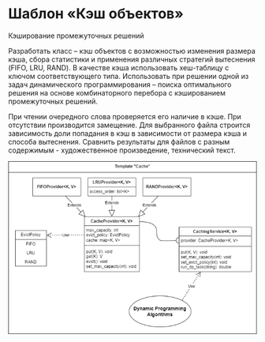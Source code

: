 # Шаблон «Кэш объектов»

Кэширование промежуточных решений

Разработать класс – кэш объектов с возможностью изменения размера кэша, сбора статистики и применения различных 
стратегий вытеснения (FIFO, LRU, RAND). В качестве кэша использовать хеш-таблицу с ключом соответствующего типа. 
Использовать при решении одной из задач динамического программирования – поиска оптимального решения на основе 
комбинаторного перебора с кэшированием промежуточных решений.

При чтении очередного слова проверяется его наличие в кэше. При отсутствии производится замещение. 
Для выбранного файла строится зависимость доли попадания в кэш в зависимости от размера кэша и способа вытеснения. 
Сравнить результаты для файлов с разным содержимым -  художественное произведение, технический текст.

![caching_service_system_design.png](caching_service_system_design.png)